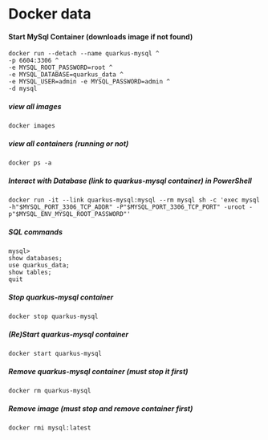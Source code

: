 # Docker data

#### Start MySql Container (downloads image if not found)
```
docker run --detach --name quarkus-mysql ^
-p 6604:3306 ^
-e MYSQL_ROOT_PASSWORD=root ^
-e MYSQL_DATABASE=quarkus_data ^
-e MYSQL_USER=admin -e MYSQL_PASSWORD=admin ^
-d mysql
```
##### view all images
```
docker images
```
##### view all containers (running or not)
```
docker ps -a
```
##### Interact with Database (link to quarkus-mysql container) in PowerShell
```
docker run -it --link quarkus-mysql:mysql --rm mysql sh -c 'exec mysql -h"$MYSQL_PORT_3306_TCP_ADDR" -P"$MYSQL_PORT_3306_TCP_PORT" -uroot -p"$MYSQL_ENV_MYSQL_ROOT_PASSWORD"'
```
##### SQL commands
```
mysql>  
show databases;  
use quarkus_data;  
show tables;  
quit
```
##### Stop quarkus-mysql container
```
docker stop quarkus-mysql
```
##### (Re)Start quarkus-mysql container
```
docker start quarkus-mysql
```
##### Remove quarkus-mysql container (must stop it first)
```
docker rm quarkus-mysql
```
##### Remove image (must stop and remove container first)
```
docker rmi mysql:latest
```
